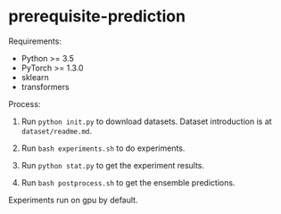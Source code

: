 # prerequisite-prediction

Requirements:

- Python >= 3.5
- PyTorch >= 1.3.0
- sklearn
- transformers

Process:

1. Run `python init.py` to download datasets. Dataset introduction is at `dataset/readme.md`.

2. Run `bash experiments.sh` to do experiments.

4. Run `python stat.py` to get the experiment results.

5. Run `bash postprocess.sh` to get the ensemble predictions.

Experiments run on gpu by default.